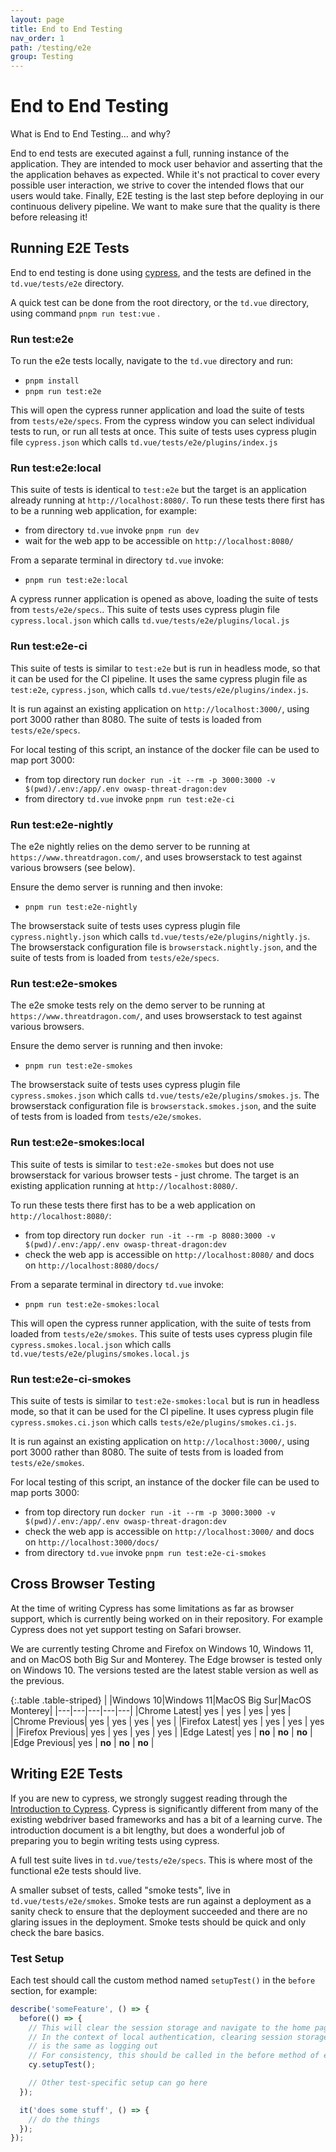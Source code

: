 ```yaml
---
layout: page
title: End to End Testing
nav_order: 1
path: /testing/e2e
group: Testing
---
```


# End to End Testing

<div class="card">
  <div class="card-header">
    What is End to End Testing... and why?
  </div>
  <div class="card-body">
    <p class="card-text">
        End to end tests are executed against a full, running instance of the application.
        They are intended to mock user behavior and asserting that the the application behaves as expected.
        While it's not practical to cover every possible user interaction,
        we strive to cover the intended flows that our users would take.
        Finally, E2E testing is the last step before deploying in our continuous delivery pipeline.
        We want to make sure that the quality is there before releasing it!
    </p>
  </div>
</div>

## Running E2E Tests
End to end testing is done using [cypress](https://www.cypress.io/),
and the tests are defined in the `td.vue/tests/e2e` directory.

A quick test can be done from the root directory, or the `td.vue` directory, using command `pnpm run test:vue` . 

### Run test:e2e
To run the e2e tests locally, navigate to the `td.vue` directory and run:
- `pnpm install`
- `pnpm run test:e2e`

This will open the cypress runner application and load the suite of tests from `tests/e2e/specs`.
From the cypress window you can select individual tests to run, or run all tests at once.
This suite of tests uses cypress plugin file `cypress.json` which calls `td.vue/tests/e2e/plugins/index.js`

### Run test:e2e:local
This suite of tests is identical to `test:e2e` but the target is an application already running at `http://localhost:8080/`.
To run these tests there first has to be a running web application, for example:
- from directory `td.vue` invoke `pnpm run dev`
- wait for the web app to be accessible on `http://localhost:8080/`

From a separate terminal in directory `td.vue` invoke:
- `pnpm run test:e2e:local`

A cypress runner application is opened as above, loading the suite of tests from `tests/e2e/specs`..
This suite of tests uses cypress plugin file `cypress.local.json` which calls `td.vue/tests/e2e/plugins/local.js`

### Run test:e2e-ci
This suite of tests is similar to `test:e2e` but is run in headless mode, so that it can be used for the CI pipeline.
It uses the same cypress plugin file as `test:e2e`, `cypress.json`, which calls `td.vue/tests/e2e/plugins/index.js`.

It is run against an existing application on `http://localhost:3000/`, using port 3000 rather than 8080.
The suite of tests is loaded from `tests/e2e/specs`.

For local testing of this script, an instance of the docker file can be used to map port 3000:
- from top directory run `docker run -it --rm -p 3000:3000 -v $(pwd)/.env:/app/.env owasp-threat-dragon:dev`
- from directory `td.vue` invoke `pnpm run test:e2e-ci`

### Run test:e2e-nightly
The e2e nightly relies on the demo server to be running at `https://www.threatdragon.com/`,
and uses browserstack to test against various browsers (see below).

Ensure the demo server is running and then invoke:
- `pnpm run test:e2e-nightly`

The browserstack suite of tests uses cypress plugin file `cypress.nightly.json` which calls `td.vue/tests/e2e/plugins/nightly.js`.
The browserstack configuration file is `browserstack.nightly.json`, and the suite of tests from is loaded from `tests/e2e/specs`.

### Run test:e2e-smokes
The e2e smoke tests rely on the demo server to be running at `https://www.threatdragon.com/`,
and uses browserstack to test against various browsers.

Ensure the demo server is running and then invoke:
- `pnpm run test:e2e-smokes`

The browserstack suite of tests uses cypress plugin file `cypress.smokes.json` which calls `td.vue/tests/e2e/plugins/smokes.js`.
The browserstack configuration file is `browserstack.smokes.json`, and the suite of tests from is loaded from `tests/e2e/smokes`.

### Run test:e2e-smokes:local
This suite of tests is similar to `test:e2e-smokes` but does not use browserstack for various browser tests - just chrome.
The target is an existing application running at `http://localhost:8080/`.

To run these tests there first has to be a web application on `http://localhost:8080/`:
- from top directory run `docker run -it --rm -p 8080:3000 -v $(pwd)/.env:/app/.env owasp-threat-dragon:dev`
- check the web app is accessible on `http://localhost:8080/` and docs on `http://localhost:8080/docs/`

From a separate terminal in directory `td.vue` invoke:
- `pnpm run test:e2e-smokes:local`

This will open the cypress runner application, with the suite of tests from loaded from `tests/e2e/smokes`.
This suite of tests uses cypress plugin file `cypress.smokes.local.json` which calls `td.vue/tests/e2e/plugins/smokes.local.js`

### Run test:e2e-ci-smokes
This suite of tests is similar to `test:e2e-smokes:local` but is run in headless mode, so that it can be used for the CI pipeline.
It uses cypress plugin file `cypress.smokes.ci.json` which calls `tests/e2e/plugins/smokes.ci.js`.

It is run against an existing application on `http://localhost:3000/`, using port 3000 rather than 8080.
The suite of tests from is loaded from `tests/e2e/smokes`.

For local testing of this script, an instance of the docker file can be used to map ports 3000:
- from top directory run `docker run -it --rm -p 3000:3000 -v $(pwd)/.env:/app/.env owasp-threat-dragon:dev`
- check the web app is accessible on `http://localhost:3000/` and docs on `http://localhost:3000/docs/`
- from directory `td.vue` invoke `pnpm run test:e2e-ci-smokes`

## Cross Browser Testing

At the time of writing Cypress has some limitations as far as browser support,
which is currently being worked on in their repository.
For example Cypress does not yet support testing on Safari browser.

We are currently testing Chrome and Firefox on Windows 10, Windows 11, and on MacOS both Big Sur and Monterey.
The Edge browser is tested only on Windows 10.
The versions tested are the latest stable version as well as the previous.

{:.table .table-striped}
| |Windows 10|Windows 11|MacOS Big Sur|MacOS Monterey|
|---|---|---|---|---|
|Chrome Latest| yes | yes | yes | yes |
|Chrome Previous| yes | yes | yes | yes |
|Firefox Latest| yes | yes | yes | yes |
|Firefox Previous| yes | yes | yes | yes |
|Edge Latest| yes | <strong class="text-danger">no</strong> | <strong class="text-danger">no</strong> | <strong class="text-danger">no</strong> |
|Edge Previous| yes | <strong class="text-danger">no</strong> | <strong class="text-danger">no</strong> | <strong class="text-danger">no</strong> |

## Writing E2E Tests

If you are new to cypress, we strongly suggest reading through the
[Introduction to Cypress](https://docs.cypress.io/guides/core-concepts/introduction-to-cypress).
Cypress is significantly different from many of the existing webdriver based frameworks and has a bit of a learning curve.
The introduction document is a bit lengthy, but does a wonderful job of preparing you to begin writing tests using cypress.

A full test suite lives in `td.vue/tests/e2e/specs`.  This is where most of the functional e2e tests should live.

A smaller subset of tests, called "smoke tests", live in `td.vue/tests/e2e/smokes`.
Smoke tests are run against a deployment as a sanity check to ensure that the deployment succeeded
and there are no glaring issues in the deployment.
Smoke tests should be quick and only check the bare basics.

### Test Setup
Each test should call the custom method named `setupTest()` in the `before` section, for example:

```javascript
describe('someFeature', () => {
  before(() => {
    // This will clear the session storage and navigate to the home page
    // In the context of local authentication, clearing session storage
    // is the same as logging out
    // For consistency, this should be called in the before method of every test suite
    cy.setupTest(); 

    // Other test-specific setup can go here
  });

  it('does some stuff', () => {
    // do the things
  });
});
```
